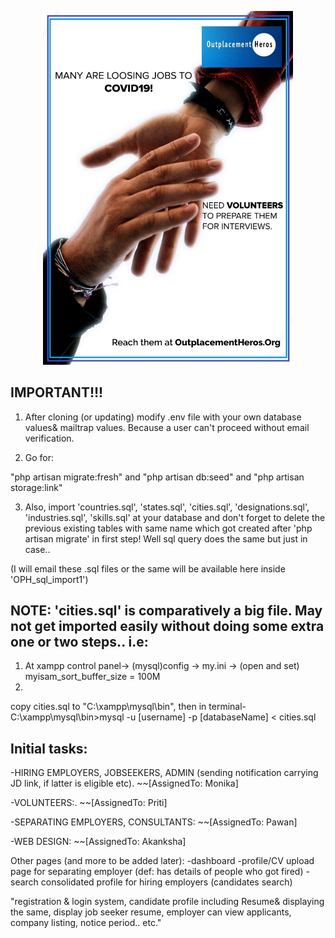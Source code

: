 <p align="center"><img src="https://github.com/Monika171/OutplacementHeroes/blob/master/public/profile_pic/oph.jpeg" width="400"></p>



## IMPORTANT!!!

1) After cloning (or updating) modify .env file with your own database values& mailtrap values. Because a user can't proceed without email verification.

2) Go for:

"php artisan migrate:fresh" and
"php artisan db:seed" and
"php artisan storage:link"

3) Also, import 'countries.sql', 'states.sql', 'cities.sql', 'designations.sql', 'industries.sql', 'skills.sql' at your database and don't forget to delete the previous existing tables with same name which got created after 'php artisan migrate' in first step!
Well sql query does the same but just in case..

(I will email these .sql files or the same will be available here inside 'OPH_sql_import1')

NOTE: 'cities.sql' is comparatively a big file. May not get imported easily without doing some extra one or two steps.. i.e:
-----------------
1) At
xampp control panel-> (mysql)config -> my.ini -> (open and set)
myisam_sort_buffer_size = 100M
2)
copy cities.sql to "C:\xampp\mysql\bin", then in terminal-
C:\xampp\mysql\bin>mysql -u [username] -p [databaseName] < cities.sql


## Initial tasks:
-HIRING EMPLOYERS, JOBSEEKERS, ADMIN (sending notification carrying JD link, if latter is eligible etc).
~~[AssignedTo: Monika]

-VOLUNTEERS:.
~~[AssignedTo: Priti]

-SEPARATING EMPLOYERS, CONSULTANTS:
~~[AssignedTo: Pawan]

-WEB DESIGN:
~~[AssignedTo: Akanksha]


Other pages (and more to be added later):
-dashboard 
-profile/CV upload page for separating employer (def: has details of people who got fired)
-search consolidated profile for hiring employers (candidates search)

"registration & login system, candidate profile including Resume& displaying the same, display job seeker resume, employer can view applicants, company listing, notice period.. etc."

